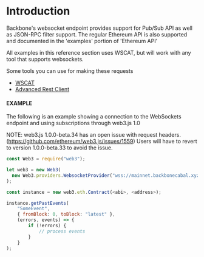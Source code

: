# Introduction

Backbone's websocket endpoint provides support for Pub/Sub API as well as JSON-RPC filter support. The regular Ethereum
API is also supported and documented in the 'examples' portion of 'Ethereum API'

All examples in this reference section uses WSCAT, but will work with any tool that supports websockets.

Some tools you can use for making these requests

- [WSCAT](https://github.com/websockets/wscat)
- [Advanced Rest Client](https://install.advancedrestclient.com/)

#### EXAMPLE

The following is an example showing a connection to the WebSockets endpoint and using subscriptions through web3.js 1.0

NOTE: web3.js 1.0.0-beta.34 has an open issue with request headers. (https://github.com/ethereum/web3.js/issues/1559)
Users will have to revert to version 1.0.0-beta.33 to avoid the issue.

```js
const Web3 = require("web3");

let web3 = new Web3(
  new Web3.providers.WebsocketProvider("wss://mainnet.backbonecabal.xyz/ws")
);

const instance = new web3.eth.Contract(<abi>, <address>);

instance.getPastEvents(
    "SomeEvent",
    { fromBlock: 0, toBlock: "latest" },
    (errors, events) => {
        if (!errors) {
            // process events
        }
    }
);
```
